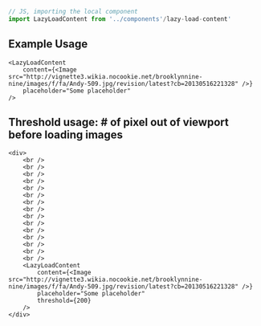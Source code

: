 ```js
// JS, importing the local component
import LazyLoadContent from '../components'/lazy-load-content'
```


## Example Usage

    <LazyLoadContent
        content={<Image src="http://vignette3.wikia.nocookie.net/brooklynnine-nine/images/f/fa/Andy-509.jpg/revision/latest?cb=20130516221328" />}
        placeholder="Some placeholder"
    />

## Threshold usage: # of pixel out of viewport before loading images

    <div>
        <br />
        <br />
        <br />
        <br />
        <br />
        <br />
        <br />
        <br />
        <br />
        <br />
        <br />
        <br />
        <br />
        <br />
        <br />
        <LazyLoadContent
            content={<Image src="http://vignette3.wikia.nocookie.net/brooklynnine-nine/images/f/fa/Andy-509.jpg/revision/latest?cb=20130516221328" />}
            placeholder="Some placeholder"
            threshold={200}
        />
    </div>
